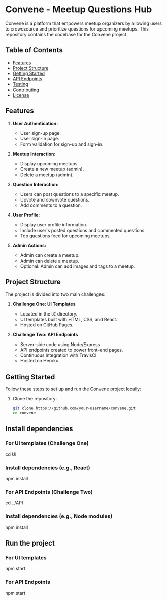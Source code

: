 
# Convene - Meetup Questions Hub

Convene is a platform that empowers meetup organizers by allowing users to crowdsource and prioritize questions for upcoming meetups. This repository contains the codebase for the Convene project.

## Table of Contents
- [Features](#features)
- [Project Structure](#project-structure)
- [Getting Started](#getting-started)
- [API Endpoints](#api-endpoints)
- [Testing](#testing)
- [Contributing](#contributing)
- [License](#license)

## Features

1. **User Authentication:**
   - User sign-up page.
   - User sign-in page.
   - Form validation for sign-up and sign-in.

2. **Meetup Interaction:**
   - Display upcoming meetups.
   - Create a new meetup (admin).
   - Delete a meetup (admin).

3. **Question Interaction:**
   - Users can post questions to a specific meetup.
   - Upvote and downvote questions.
   - Add comments to a question.

4. **User Profile:**
   - Display user profile information.
   - Include user's posted questions and commented questions.
   - Top questions feed for upcoming meetups.

5. **Admin Actions:**
   - Admin can create a meetup.
   - Admin can delete a meetup.
   - Optional: Admin can add images and tags to a meetup.

## Project Structure

The project is divided into two main challenges:
1. **Challenge One: UI Templates**
   - Located in the `UI` directory.
   - UI templates built with HTML, CSS, and React.
   - Hosted on GitHub Pages.

2. **Challenge Two: API Endpoints**
   - Server-side code using Node/Express.
   - API endpoints created to power front-end pages.
   - Continuous Integration with TravisCI.
   - Hosted on Heroku.

## Getting Started

Follow these steps to set up and run the Convene project locally:

1. Clone the repository:
   ```bash
   git clone https://github.com/your-username/convene.git
   cd convene

## Install dependencies

### For UI templates (Challenge One)
cd UI
### Install dependencies (e.g., React)
npm install

### For API Endpoints (Challenge Two)
cd ../API
### Install dependencies (e.g., Node modules)
npm install

## Run the project
### For UI templates
npm start

### For API Endpoints
npm start
